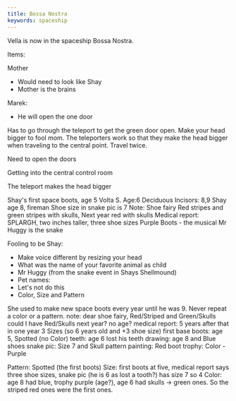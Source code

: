 ```yaml
---
title: Bossa Nostra
keywords: spaceship
---
```


Vella is now in the spaceship Bossa Nostra.

Items:

Mother
 - Would need to look like Shay
 - Mother is the brains

Marek:
 - He will open the one door

Has to go through the teleport to get the green door open.
Make your head bigger to fool mom.
The teleporters work so that they make the head bigger when traveling to the central point.
Travel twice.

Need to open the doors

Getting into the central control room

The teleport makes the head bigger

Shay's first space boots, age 5
Volta S. Age:6 Deciduous Incisors: 8,9
Shay age 8, fireman
Shoe size in snake pic is 7
Note: Shoe fairy Red stripes and green stripes with skulls, Next year red with skulls
Medical report: SPLARGH, two inches taller, three shoe sizes
Purple Boots - the musical
Mr Huggy is the snake

Fooling to be Shay:
 - Make voice different by resizing your head
 - What was the name of your favorite animal as child
  - Mr Huggy (from the snake event in Shays Shellmound)
 - Pet names:
  - Let's not do this
 - Color, Size and Pattern

She used to make new space boots every year until he was 9. Never repeat a color or a pattern.
note: dear shoe fairy, Red/Striped and Green/Skulls could I have Red/Skulls next year? no age?
medical report: 5 years after that in one year 3 Sizes (so 6 years old and +3 shoe size)
first base boots: age 5, Spotted (no Color)
teeth: age 6 lost his teeth
drawing: age 8 and Blue shoes
snake pic: Size 7 and Skull pattern
painting: Red boot
trophy: Color - Purple

Pattern: Spotted (the first boots)
Size: first boots at five, medical report says three shoe sizes, snake pic (he is 6 as lost a tooth?) has size 7 so 4
Color: age 8 had blue, trophy purple (age?), age 6 had skulls -> green ones. So the striped red ones were the first ones.

